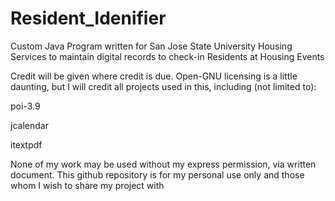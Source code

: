 Resident_Idenifier
==================

Custom Java Program written for San Jose State University Housing Services to maintain digital records 
to check-in Residents at Housing Events


Credit will be given where credit is due. Open-GNU licensing is a little daunting, but I will credit all projects used in this, including (not limited to):

poi-3.9

jcalendar

itextpdf


None of my work may be used without my express permission, via written document. This github repository is for my personal use only and those whom I wish to share my project with
